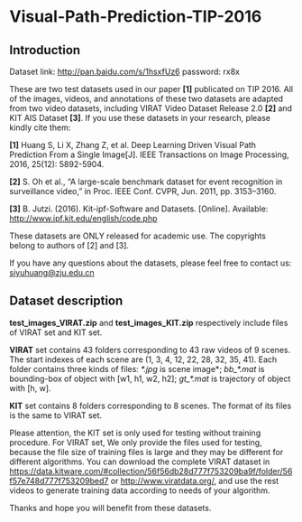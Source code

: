 # Visual-Path-Prediction-TIP-2016

## Introduction

Dataset link: http://pan.baidu.com/s/1hsxfUz6 password: rx8x

These are two test datasets used in our paper **[1]** publicated on TIP 2016. All of the images, videos, and annotations of these two datasets are adapted from two video datasets, including VIRAT Video Dataset Release 2.0 **[2]** and KIT AIS Dataset **[3]**. If you use these datasets in your research, please kindly cite them:

**[1]** Huang S, Li X, Zhang Z, et al. Deep Learning Driven Visual Path Prediction From a Single Image[J]. IEEE Transactions on Image Processing, 2016, 25(12): 5892-5904.

**[2]** S. Oh et al., “A large-scale benchmark dataset for event recognition in surveillance video,” in Proc. IEEE Conf. CVPR, Jun. 2011,
pp. 3153–3160.

**[3]** B. Jutzi. (2016). Kit-ipf-Software and Datasets. [Online]. Available: http://www.ipf.kit.edu/english/code.php

These datasets are ONLY released for academic use. The copyrights belong to authors of [2] and [3].  

If you have any questions about the datasets, please feel free to contact us: siyuhuang@zju.edu.cn

## Dataset description

**test_images_VIRAT.zip** and **test_images_KIT.zip** respectively include files of VIRAT set and KIT set. 

**VIRAT** set contains 43 folders corresponding to 43 raw videos of 9 scenes. The start indexes of each scene are (1, 3, 4, 12, 22, 28, 32, 35, 41). Each folder contains three kinds of files: *\*.jpg* is scene image*; *bb_\*.mat* is bounding-box of object with [w1, h1, w2, h2]; *gt_\*.mat* is trajectory of object with [h, w]. 

**KIT** set contains 8 folders corresponding to 8 scenes. The format of its files is the same to VIRAT set.

Please attention, the KIT set is only used for testing without training procedure. For VIRAT set, We only provide the files used for testing, because the file size of training files is large and they may be different for different algorithms. You can download the complete VIRAT dataset in https://data.kitware.com/#collection/56f56db28d777f753209ba9f/folder/56f57e748d777f753209bed7 or http://www.viratdata.org/, and use the rest videos to generate training data according to needs of your algorithm.

Thanks and hope you will benefit from these datasets.
